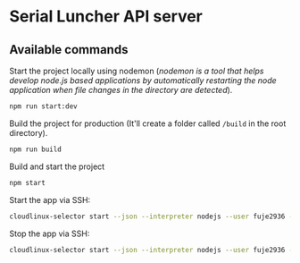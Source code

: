 # Serial Luncher API server

## Available commands

Start the project locally using nodemon (*nodemon is a tool that helps develop node.js based applications by automatically restarting the node application when file changes in the directory are detected*).
```bash
npm run start:dev
```

Build the project for production (It'll create a folder called `/build` in the root directory).
```bash
npm run build
```

Build and start the project
```bash
npm start
```

Start the app via SSH:
```bash
cloudlinux-selector start --json --interpreter nodejs --user fuje2936 --app-root /home/fuje2936/serial-luncher-api.turtlecorp.fr
```

Stop the app via SSH:
```bash
cloudlinux-selector start --json --interpreter nodejs --user fuje2936 --app-root /home/fuje2936/serial-luncher-api.turtlecorp.fr
```
